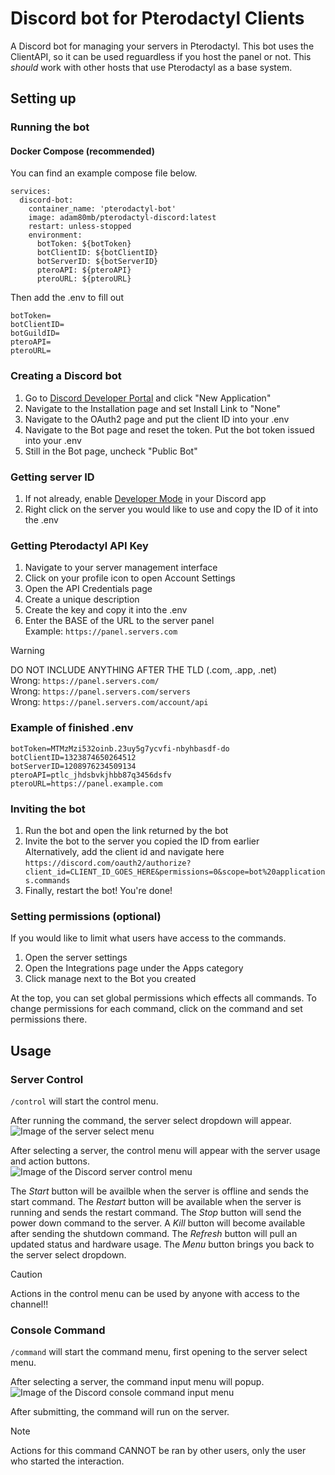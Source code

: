 # Discord bot for Pterodactyl Clients
A Discord bot for managing your servers in Pterodactyl.
This bot uses the ClientAPI, so it can be used reguardless if you host the panel or not.
This *should* work with other hosts that use Pterodactyl as a base system.

## Setting up

### Running the bot

#### Docker Compose (recommended)
You can find an example compose file below.
```
services:
  discord-bot:
    container_name: 'pterodactyl-bot'
    image: adam80mb/pterodactyl-discord:latest
    restart: unless-stopped
    environment:
      botToken: ${botToken}
      botClientID: ${botClientID}
      botServerID: ${botServerID}
      pteroAPI: ${pteroAPI}
      pteroURL: ${pteroURL}
```

Then add the .env to fill out
```
botToken=
botClientID=
botGuildID=
pteroAPI=
pteroURL=
```

### Creating a Discord bot
1. Go to [Discord Developer Portal](https://discord.com/developers/applications/) and click "New Application"
2. Navigate to the Installation page and set Install Link to "None"
2. Navigate to the OAuth2 page and put the client ID into your .env
3. Navigate to the Bot page and reset the token. Put the bot token issued into your .env
4. Still in the Bot page, uncheck "Public Bot"

### Getting server ID
1. If not already, enable [Developer Mode](https://support.discord.com/hc/en-us/articles/206346498-Where-can-I-find-my-User-Server-Message-ID#h_01HRSTXPS5CRSRTWYCGPHZQ37H) in your Discord app
2. Right click on the server you would like to use and copy the ID of it into the .env

### Getting Pterodactyl API Key
1. Navigate to your server management interface
2. Click on your profile icon to open Account Settings
3. Open the API Credentials page
4. Create a unique description 
5. Create the key and copy it into the .env
6. Enter the BASE of the URL to the server panel
<br>   Example: `https://panel.servers.com`

> [!WARNING]
> DO NOT INCLUDE ANYTHING AFTER THE TLD (.com, .app, .net)
> <br> Wrong: `https://panel.servers.com/`
> <br> Wrong: `https://panel.servers.com/servers`
> <br> Wrong: `https://panel.servers.com/account/api`

### Example of finished .env
```
botToken=MTMzMzi532oinb.23uy5g7ycvfi-nbyhbasdf-do
botClientID=1323874650264512
botServerID=1208976234509134
pteroAPI=ptlc_jhdsbvkjhbb87q3456dsfv
pteroURL=https://panel.example.com
```

### Inviting the bot
1. Run the bot and open the link returned by the bot
2. Invite the bot to the server you copied the ID from earlier
   <br> Alternatively, add the client id and navigate here
<br>`https://discord.com/oauth2/authorize?client_id=CLIENT_ID_GOES_HERE&permissions=0&scope=bot%20applications.commands`
4. Finally, restart the bot! You're done!

### Setting permissions (optional)
If you would like to limit what users have access to the commands.
1. Open the server settings
2. Open the Integrations page under the Apps category
3. Click manage next to the Bot you created

At the top, you can set global permissions which effects all commands.
To change permissions for each command, click on the command and set permissions there.

## Usage

### Server Control
`/control` will start the control menu.

After running the command, the server select dropdown will appear.
<br>![Image of the server select menu](https://i.imgur.com/PIYgaJB.png)

After selecting a server, the control menu will appear with the server usage and action buttons.
<br>![Image of the Discord server control menu](https://i.imgur.com/ny8m1P6.png)

The *Start* button will be availble when the server is offline and sends the start command.
The *Restart* button will be available when the server is running and sends the restart command.
The *Stop* button will send the power down command to the server.
A *Kill* button will become available after sending the shutdown command.
The *Refresh* button will pull an updated status and hardware usage.
The *Menu* button brings you back to the server select dropdown.

> [!CAUTION]
> Actions in the control menu can be used by anyone with access to the channel!!

### Console Command
`/command` will start the command menu, first opening to the server select menu.

After selecting a server, the command input menu will popup.
<br>![Image of the Discord console command input menu](https://i.imgur.com/CncbsEe.png)

After submitting, the command will run on the server.

> [!NOTE]
> Actions for this command CANNOT be ran by other users, only the user who started the interaction.
